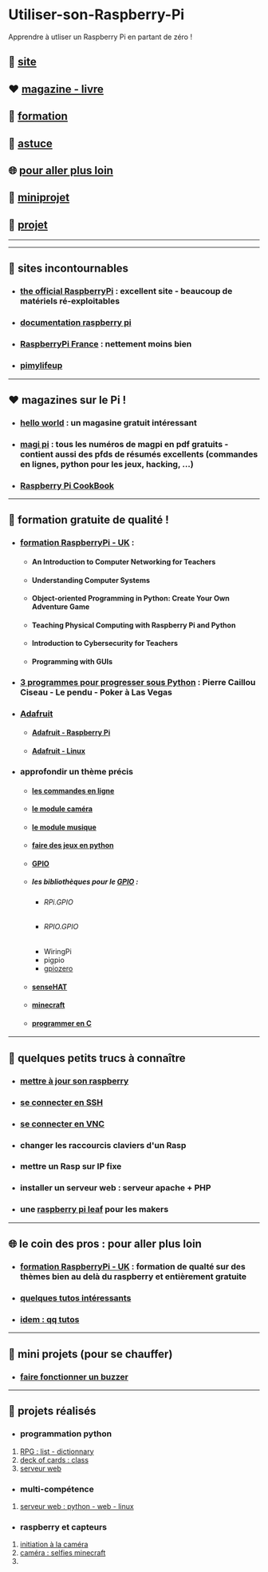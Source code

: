 # Utiliser-son-Raspberry-Pi
Apprendre à utliser un Raspberry Pi en partant de zéro !


## 🌈 [site](#site)

## ❤️ [magazine - livre](#magazine)

## 🚀 [formation](#formation)

## 📢 [astuce](#astuce)

## 🌐 [pour aller plus loin](#loin)

## 🔱 [miniprojet](#miniprojet)

## 👷 [projet](#projet)


------------------------------------------------------------------------------------------------
------------------------------------------------------------------------------------------------

## <a name="site"></a> 🌈 sites incontournables
* ### [the official RaspberryPi](https://www.raspberrypi.org/) : excellent site - beaucoup de matériels ré-exploitables
* ### [documentation raspberry pi](https://www.raspberrypi.org/documentation/)
* ### [RaspberryPi France](https://www.raspberrypi-france.fr/) : nettement moins bien
* ### [pimylifeup](https://pimylifeup.com/)

------------------------------------------------------------------------------------------------

## <a name="magazine"></a> ❤️ magazines sur le Pi !
* ### [hello world](https://helloworld.raspberrypi.org/) : un magasine gratuit intéressant
* ### [magi pi](https://www.framboise314.fr/publications-revues-magazines-livres-e-books-et-articles-sur-le-raspberry-pi/the-magpi/) : tous les numéros de magpi en pdf gratuits - contient aussi des pfds de résumés excellents (commandes en lignes, python pour les jeux, hacking, ...)
* ### [Raspberry Pi CookBook](http://shop.oreilly.com/product/0636920196372.do)

------------------------------------------------------------------------------------------------

## <a name="formation"></a> 🚀 formation gratuite de qualité !
* ### [formation RaspberryPi - UK](https://www.raspberrypi.org/training/online/) :
  * #### An Introduction to Computer Networking for Teachers
  * #### Understanding Computer Systems
  * #### Object-oriented Programming in Python: Create Your Own Adventure Game
  * #### Teaching Physical Computing with Raspberry Pi and Python
  * #### Introduction to Cybersecurity for Teachers
  * #### Programming with GUIs
* ### [3 programmes pour progresser sous Python]() : Pierre Caillou Ciseau - Le pendu - Poker à Las Vegas

* ### [Adafruit](https://learn.adafruit.com/)
  * #### [Adafruit - Raspberry Pi](https://learn.adafruit.com/series/learn-raspberry-pi)
  * #### [Adafruit - Linux](https://learn.adafruit.com/series/learn-linux-with-raspberry-pi)

* ### approfondir un thème précis
  * #### [les commandes en ligne](https://www.framboise314.fr/docs/MagPi_Essentials_Bash_v1.pdf)
  * #### [le module caméra](https://www.framboise314.fr/docs/Essentials_Camera_v1.pdf)  
  * #### [le module musique](https://www.framboise314.fr/docs/Essentials_Sonic_Pi-v1.pdf)
  * #### [faire des jeux en python](https://www.framboise314.fr/docs/MagPi_Essentials_Games_v1.pdf)
  * #### [GPIO](https://www.framboise314.fr/docs/Essentials_GPIOZero_v1.pdf)
   * ##### les bibliothèques pour le [GPIO](https://www.raspberrypi.org/documentation/usage/gpio/) :
     * ###### RPi.GPIO
     * ###### RPIO.GPIO
     * WiringPi 
     * pigpio
     * [gpiozero](https://gpiozero.readthedocs.io/en/stable/)
  * #### [senseHAT](https://www.framboise314.fr/docs/Essentials_SenseHAT_v1.pdf)  
  * #### [minecraft](https://framboise314.fr/docs/Essentials_Minecraft_v1.pdf)
  * #### [programmer en C](https://www.framboise314.fr/docs/Essentials_C_v1.pdf)  
  

------------------------------------------------------------------------------------------------
  
## <a name="astuce"></a> 📢 quelques petits trucs à connaître
* ### [mettre à jour son raspberry](https://angristan.fr/mettre-a-jour-raspberry-pi-sous-raspbian/)
* ### [se connecter en SSH](https://www.raspberrypi-france.fr/guide/connecter-ssh-raspbian/)
* ### [se connecter en VNC]()
* ### changer les raccourcis claviers d'un Rasp
* ### mettre un Rasp sur IP fixe
* ### installer un serveur web : serveur apache + PHP
* ### une [raspberry pi leaf](https://github.com/Math13Net/Utiliser-son-Raspberry-Pi/blob/master/rpiblusleaf16.pdf) pour les makers

-------------------------------------------------------------------------------------------------

## <a name="loin"></a> 🌐 le coin des pros : pour aller plus loin
* ### [formation RaspberryPi - UK](https://www.raspberrypi.org/training/online/) : formation de qualté sur des thèmes bien au delà du raspberry et entièrement gratuite
* ### [quelques tutos intéressants](https://raspberry-pi.fr/tutoriels/)
* ### [idem : qq tutos](https://www.freecodecamp.org/)

-------------------------------------------------------------------------------------------------

## <a name="miniprojet"></a> 🔱 mini projets (pour se chauffer)
* ### [faire fonctionner un buzzer](https://github.com/Math13Net/Utiliser-son-Raspberry-Pi/blob/master/buzzer.py)

-------------------------------------------------------------------------------------------------

## <a name="projet"></a> 👷 projets réalisés
* ### programmation python
1. [RPG : list - dictionnary](https://projects.raspberrypi.org/en/projects/rpg)
2. [deck of cards : class](https://projects.raspberrypi.org/en/projects/deck-of-cards) 
3. [serveur web](https://projects.raspberrypi.org/en/projects/python-web-server-with-flask)

* ### multi-compétence
1. [serveur web : python - web - linux](https://projects.raspberrypi.org/en/projects/python-web-server-with-flask)

* ### raspberry et capteurs
1. [initiation à la caméra](https://projects.raspberrypi.org/en/projects/getting-started-with-picamera)
2. [caméra : selfies minecraft](https://projects.raspberrypi.org/en/projects/minecraft-selfies)
3. []()
